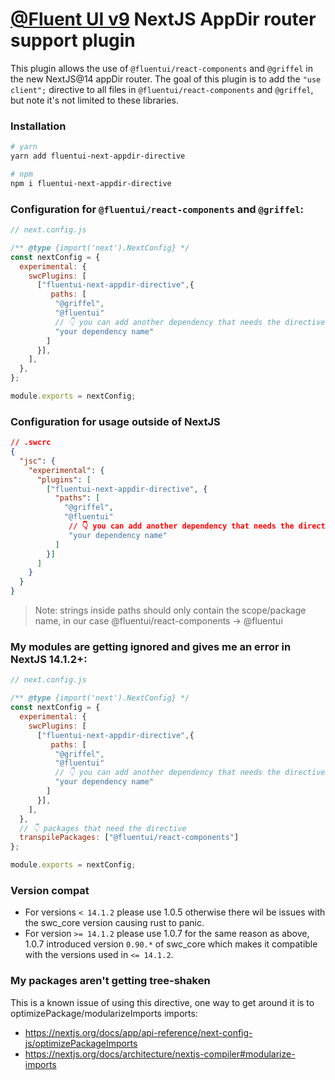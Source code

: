 # [@Fluent UI v9](https://react.fluentui.dev/) NextJS AppDir router support plugin

This plugin allows the use of `@fluentui/react-components` and `@griffel` in the new NextJS@14 appDir router. The goal of this plugin is to add the `"use client";` directive to all files in `@fluentui/react-components` and `@griffel`, but note it's not limited to these libraries.

### Installation

```sh
# yarn
yarn add fluentui-next-appdir-directive

# npm
npm i fluentui-next-appdir-directive
```

### Configuration for `@fluentui/react-components` and `@griffel`:

```js
// next.config.js

/** @type {import('next').NextConfig} */
const nextConfig = {
  experimental: {
    swcPlugins: [
      ["fluentui-next-appdir-directive",{
         paths: [
          "@griffel",
          "@fluentui"
          // 👇 you can add another dependency that needs the directive
          "your dependency name"
        ]
      }],
    ],
  },
};

module.exports = nextConfig;
```

### Configuration for usage outside of NextJS

```json
// .swcrc
{
  "jsc": {
    "experimental": {
      "plugins": [
        ["fluentui-next-appdir-directive", {
          "paths": [
            "@griffel",
            "@fluentui"
             // 👇 you can add another dependency that needs the directive
             "your dependency name"
          ]
        }]
      ]
    }
  }
}
```

> Note: strings inside paths should only contain the scope/package name, in our case @fluentui/react-components -> @fluentui

### My modules are getting ignored and gives me an error in NextJS 14.1.2+: 

```js
// next.config.js

/** @type {import('next').NextConfig} */
const nextConfig = {
  experimental: {
    swcPlugins: [
      ["fluentui-next-appdir-directive",{
         paths: [
          "@griffel",
          "@fluentui"
          // 👇 you can add another dependency that needs the directive
          "your dependency name"
        ]
      }],
    ],
  },
  // 👇 packages that need the directive
  transpilePackages: ["@fluentui/react-components"]
};

module.exports = nextConfig;
```

### Version compat
- For versions `< 14.1.2` please use 1.0.5 otherwise there wil be issues with the swc_core version causing rust to panic.
- For version `>= 14.1.2` please use 1.0.7 for the same reason as above, 1.0.7 introduced version `0.90.*` of swc_core which makes it compatible with the versions used in `<= 14.1.2`.

### My packages aren't getting tree-shaken

This is a known issue of using this directive, one way to get around it is to optimizePackage/modularizeImports imports:
* https://nextjs.org/docs/app/api-reference/next-config-js/optimizePackageImports
* https://nextjs.org/docs/architecture/nextjs-compiler#modularize-imports

